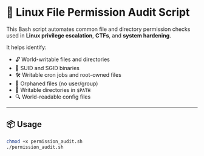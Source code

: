 # 🔐 Linux File Permission Audit Script

This Bash script automates common file and directory permission checks used in **Linux privilege escalation**, **CTFs**, and **system hardening**.

It helps identify:
- 🔓 World-writable files and directories
- 🧨 SUID and SGID binaries
- 🛠️ Writable cron jobs and root-owned files
- 👤 Orphaned files (no user/group)
- 📂 Writable directories in `$PATH`
- 🔍 World-readable config files

---

## 📦 Usage

```bash
chmod +x permission_audit.sh
./permission_audit.sh
